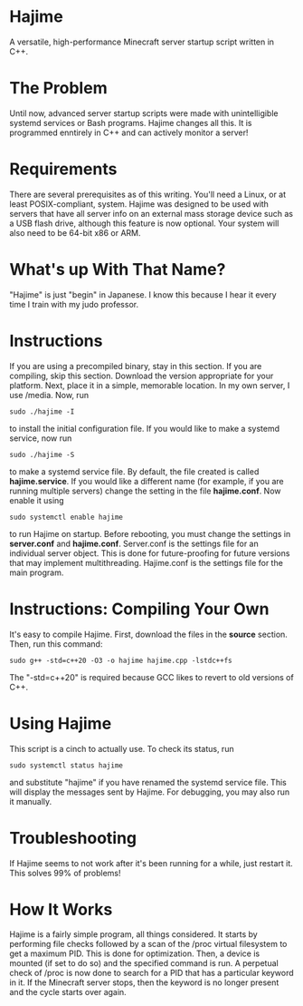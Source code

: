 # Hajime
A versatile, high-performance Minecraft server startup script written in C++.

# The Problem
Until now, advanced server startup scripts were made with unintelligible systemd services or Bash programs. Hajime changes all this. It is programmed enntirely in C++ and can actively monitor a server!

# Requirements
There are several prerequisites as of this writing. You'll need a Linux, or at least POSIX-compliant, system. Hajime was designed to be used with servers that have all server info on an external mass storage device such as a USB flash drive, although this feature is now optional. Your system will also need to be 64-bit x86 or ARM.

# What's up With That Name?
"Hajime" is just "begin" in Japanese. I know this because I hear it every time I train with my judo professor.

# Instructions
If you are using a precompiled binary, stay in this section. If you are compiling, skip this section. Download the version appropriate for your platform. Next, place it in a simple, memorable location. In my own server, I use /media. Now, run 

    sudo ./hajime -I
to install the initial configuration file. If you would like to make a systemd service, now run

    sudo ./hajime -S
to make a systemd service file. By default, the file created is called **hajime.service**. If you would like a different name (for example, if you are running multiple servers) change the setting in the file **hajime.conf**. Now enable it using

    sudo systemctl enable hajime
to run Hajime on startup. Before rebooting, you must change the settings in **server.conf** and **hajime.conf**. Server.conf is the settings file for an individual server object. This is done for future-proofing for future versions that may implement multithreading. Hajime.conf is the settings file for the main program.

# Instructions: Compiling Your Own
It's easy to compile Hajime. First, download the files in the **source** section. Then, run this command:

    sudo g++ -std=c++20 -O3 -o hajime hajime.cpp -lstdc++fs
The "-std=c++20" is required because GCC likes to revert to old versions of C++.
   
# Using Hajime
This script is a cinch to actually use. To check its status, run

    sudo systemctl status hajime
and substitute "hajime" if you have renamed the systemd service file. This will display the messages sent by Hajime. For debugging, you may also run it manually.

# Troubleshooting
If Hajime seems to not work after it's been running for a while, just restart it. This solves 99% of problems!

# How It Works
Hajime is a fairly simple program, all things considered. It starts by performing file checks followed by a scan of the /proc virtual filesystem to get a maximum PID. This is done for optimization. Then, a device is mounted (if set to do so) and the specified command is run. A perpetual check of /proc is now done to search for a PID that has a particular keyword in it. If the Minecraft server stops, then the keyword is no longer present and the cycle starts over again.

